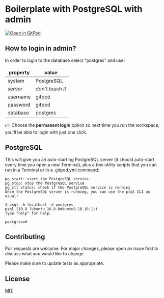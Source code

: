 # Boilerplate with PostgreSQL with admin

[![Open in GitPod](https://gitpod.io/button/open-in-gitpod.svg)](https://gitpod.io/#https://github.com/manuelabarca/boilerplate_postgresql)

## How to login in admin?

In order to login to the database select "postgres" and use:

| property |  value            |
| -------- | ----------------- |
| system   |  PostgreSQL       |
| server   |  *don't touch it* |
| username |  gitpod           |
| password |  gitpod           |
| database |  postgres         |

👉 Choose the **permanent login** option so next
time you run the workspace, you'll be able to login with just one click.

## PostgreSQL


This will give you an auto-starting PostgreSQL server (it should auto-start every time you open a new Terminal), plus a few utility scripts that you can run in a Terminal or in a .gitpod.yml command:

```
pg_start: start the PostgreSQL service
pg_stop: stop the PostgreSQL service
pg_ctl status: check if the PostgreSQL service is running
Once the PostgreSQL server is running, you can use the psql CLI as usual:

$ psql -h localhost -d postgres
psql (10.8 (Ubuntu 10.8-0ubuntu0.18.10.1))
Type "help" for help.

postgres=#
```
## Contributing
Pull requests are welcome. For major changes, please open an issue first to discuss what you would like to change.

Please make sure to update tests as appropriate.

## License
[MIT](https://choosealicense.com/licenses/mit/)
